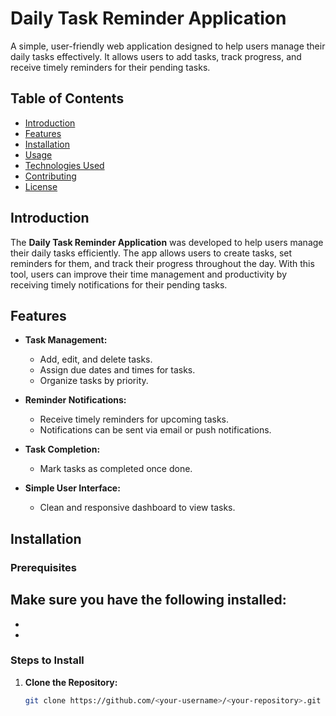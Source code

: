 # Daily Task Reminder Application

A simple, user-friendly web application designed to help users manage their daily tasks effectively. It allows users to add tasks, track progress, and receive timely reminders for their pending tasks.

## Table of Contents
- [Introduction](#introduction)
- [Features](#features)
- [Installation](#installation)
- [Usage](#usage)
- [Technologies Used](#technologies-used)
- [Contributing](#contributing)
- [License](#license)

## Introduction

The **Daily Task Reminder Application** was developed to help users manage their daily tasks efficiently. The app allows users to create tasks, set reminders for them, and track their progress throughout the day. With this tool, users can improve their time management and productivity by receiving timely notifications for their pending tasks.

## Features

- **Task Management:**
  - Add, edit, and delete tasks.
  - Assign due dates and times for tasks.
  - Organize tasks by priority.
  
- **Reminder Notifications:**
  - Receive timely reminders for upcoming tasks.
  - Notifications can be sent via email or push notifications.
  
- **Task Completion:**
  - Mark tasks as completed once done.

- **Simple User Interface:**
  - Clean and responsive dashboard to view tasks.

## Installation

### Prerequisites

Make sure you have the following installed:
- 
- 
- 

### Steps to Install

1. **Clone the Repository:**
   ```bash
   git clone https://github.com/<your-username>/<your-repository>.git
